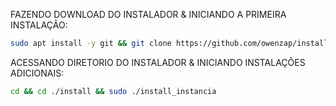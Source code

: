 FAZENDO DOWNLOAD DO INSTALADOR & INICIANDO A PRIMEIRA INSTALAÇÃO:

```bash
sudo apt install -y git && git clone https://github.com/owenzap/install.git && sudo chmod -R 777 ./install && cd ./install && sudo ./install_primaria
```

ACESSANDO DIRETORIO DO INSTALADOR & INICIANDO INSTALAÇÕES ADICIONAIS:
```bash
cd && cd ./install && sudo ./install_instancia
```

